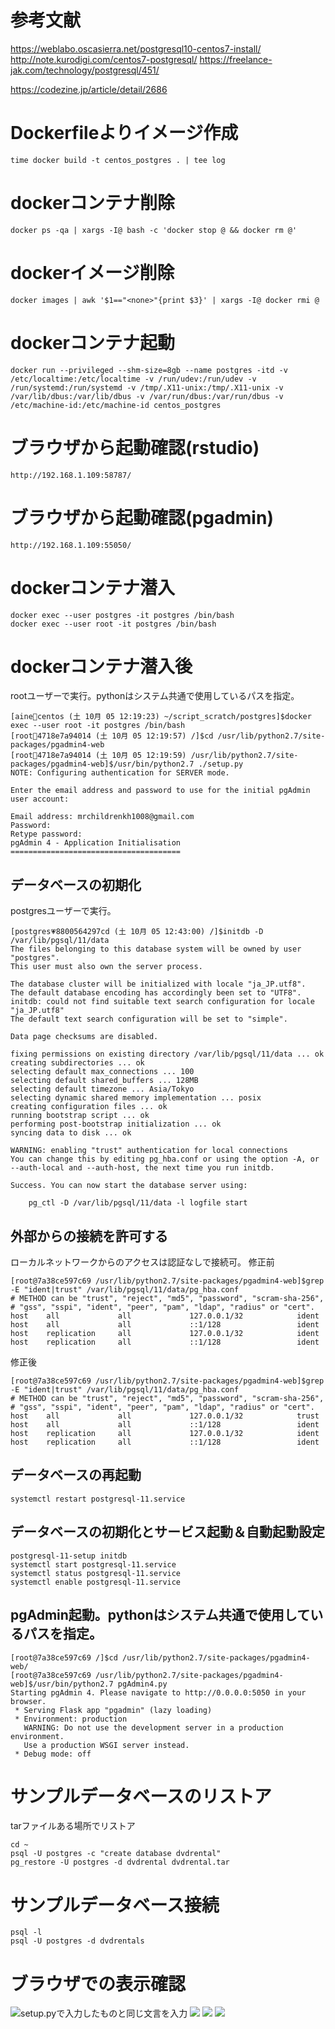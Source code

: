# 参考文献
https://weblabo.oscasierra.net/postgresql10-centos7-install/
http://note.kurodigi.com/centos7-postgresql/
https://freelance-jak.com/technology/postgresql/451/

https://codezine.jp/article/detail/2686


# Dockerfileよりイメージ作成
```
time docker build -t centos_postgres . | tee log
```

# dockerコンテナ削除
```
docker ps -qa | xargs -I@ bash -c 'docker stop @ && docker rm @'
```

# dockerイメージ削除
```
docker images | awk '$1=="<none>"{print $3}' | xargs -I@ docker rmi @
```

# dockerコンテナ起動
```
docker run --privileged --shm-size=8gb --name postgres -itd -v /etc/localtime:/etc/localtime -v /run/udev:/run/udev -v /run/systemd:/run/systemd -v /tmp/.X11-unix:/tmp/.X11-unix -v /var/lib/dbus:/var/lib/dbus -v /var/run/dbus:/var/run/dbus -v /etc/machine-id:/etc/machine-id centos_postgres
```

# ブラウザから起動確認(rstudio)
```
http://192.168.1.109:58787/
```

# ブラウザから起動確認(pgadmin)
```
http://192.168.1.109:55050/
```

# dockerコンテナ潜入
```
docker exec --user postgres -it postgres /bin/bash
docker exec --user root -it postgres /bin/bash
```

# dockerコンテナ潜入後
rootユーザーで実行。pythonはシステム共通で使用しているパスを指定。
```
[aine💚centos (土 10月 05 12:19:23) ~/script_scratch/postgres]$docker exec --user root -it postgres /bin/bash
[root🖤4718e7a94014 (土 10月 05 12:19:57) /]$cd /usr/lib/python2.7/site-packages/pgadmin4-web
[root🖤4718e7a94014 (土 10月 05 12:19:59) /usr/lib/python2.7/site-packages/pgadmin4-web]$/usr/bin/python2.7 ./setup.py
NOTE: Configuring authentication for SERVER mode.

Enter the email address and password to use for the initial pgAdmin user account:

Email address: mrchildrenkh1008@gmail.com
Password: 
Retype password:
pgAdmin 4 - Application Initialisation
======================================
```
## データベースの初期化
postgresユーザーで実行。
```
[postgres💗8800564297cd (土 10月 05 12:43:00) /]$initdb -D /var/lib/pgsql/11/data
The files belonging to this database system will be owned by user "postgres".
This user must also own the server process.

The database cluster will be initialized with locale "ja_JP.utf8".
The default database encoding has accordingly been set to "UTF8".
initdb: could not find suitable text search configuration for locale "ja_JP.utf8"
The default text search configuration will be set to "simple".

Data page checksums are disabled.

fixing permissions on existing directory /var/lib/pgsql/11/data ... ok
creating subdirectories ... ok
selecting default max_connections ... 100
selecting default shared_buffers ... 128MB
selecting default timezone ... Asia/Tokyo
selecting dynamic shared memory implementation ... posix
creating configuration files ... ok
running bootstrap script ... ok
performing post-bootstrap initialization ... ok
syncing data to disk ... ok

WARNING: enabling "trust" authentication for local connections
You can change this by editing pg_hba.conf or using the option -A, or
--auth-local and --auth-host, the next time you run initdb.

Success. You can now start the database server using:

    pg_ctl -D /var/lib/pgsql/11/data -l logfile start
``` 
## 外部からの接続を許可する
ローカルネットワークからのアクセスは認証なしで接続可。
修正前
```
[root@7a38ce597c69 /usr/lib/python2.7/site-packages/pgadmin4-web]$grep -E "ident|trust" /var/lib/pgsql/11/data/pg_hba.conf
# METHOD can be "trust", "reject", "md5", "password", "scram-sha-256",
# "gss", "sspi", "ident", "peer", "pam", "ldap", "radius" or "cert".
host    all             all             127.0.0.1/32            ident
host    all             all             ::1/128                 ident
host    replication     all             127.0.0.1/32            ident
host    replication     all             ::1/128                 ident
```
修正後
```
[root@7a38ce597c69 /usr/lib/python2.7/site-packages/pgadmin4-web]$grep -E "ident|trust" /var/lib/pgsql/11/data/pg_hba.conf
# METHOD can be "trust", "reject", "md5", "password", "scram-sha-256",
# "gss", "sspi", "ident", "peer", "pam", "ldap", "radius" or "cert".
host    all             all             127.0.0.1/32            trust
host    all             all             ::1/128                 ident
host    replication     all             127.0.0.1/32            ident
host    replication     all             ::1/128                 ident
```

## データベースの再起動
```
systemctl restart postgresql-11.service
```

## データベースの初期化とサービス起動＆自動起動設定
```
postgresql-11-setup initdb
systemctl start postgresql-11.service
systemctl status postgresql-11.service
systemctl enable postgresql-11.service
``` 
## pgAdmin起動。pythonはシステム共通で使用しているパスを指定。
```
[root@7a38ce597c69 /]$cd /usr/lib/python2.7/site-packages/pgadmin4-web/
[root@7a38ce597c69 /usr/lib/python2.7/site-packages/pgadmin4-web]$/usr/bin/python2.7 pgAdmin4.py
Starting pgAdmin 4. Please navigate to http://0.0.0.0:5050 in your browser.
 * Serving Flask app "pgadmin" (lazy loading)
 * Environment: production
   WARNING: Do not use the development server in a production environment.
   Use a production WSGI server instead.
 * Debug mode: off
``` 

# サンプルデータベースのリストア
tarファイルある場所でリストア
```
cd ~
psql -U postgres -c "create database dvdrental"
pg_restore -U postgres -d dvdrental dvdrental.tar
```

# サンプルデータベース接続
```
psql -l
psql -U postgres -d dvdrentals
```

# ブラウザでの表示確認

![setup.pyで入力したものと同じ文言を入力](./0.png)
![](./1.png)
![](./2.png)
![](./3.png)
